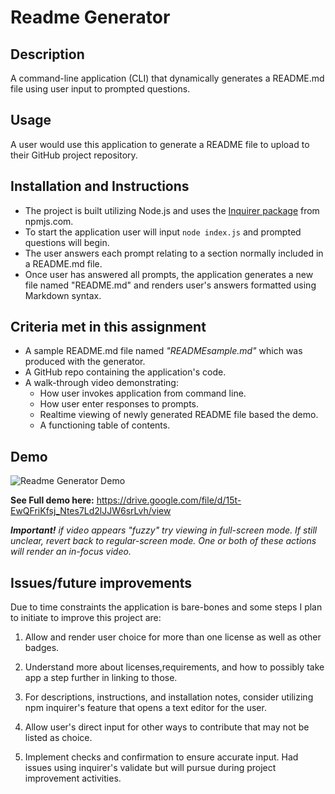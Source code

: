
# Readme Generator

## Description
A command-line application (CLI) that dynamically generates a README.md file using user input to prompted questions.

## Usage
A user would use this application to generate a README file to upload to their GitHub project repository.

## Installation and Instructions
- The project is built utilizing Node.js and uses the [Inquirer package](https://www.npmjs.com/package/inquirer) from npmjs.com.
- To start the application user will input `node index.js` and prompted questions will begin.
- The user answers each prompt relating to a section normally included in a README.md file.
- Once user has answered all prompts, the application generates a new file named "README.md" and renders user's answers formatted using Markdown syntax.

## Criteria met in this assignment
- A sample README.md file named *"READMEsample.md"* which was produced with the generator.
- A GitHub repo containing the application's code.
- A walk-through video demonstrating:
    - How user invokes application from command line.
    - How user enter responses to prompts.
    - Realtime viewing of newly generated README file based the demo.
    - A functioning table of contents.

## Demo
![Readme Generator Demo](assets/project-gif.gif)

**See Full demo here:** https://drive.google.com/file/d/15t-EwQFriKfsj_Ntes7Ld2lJJW6srLvh/view

_**Important!** if video appears "fuzzy" try viewing in full-screen mode. If still unclear, revert back to regular-screen mode. One or both of these actions will render an in-focus video._


## Issues/future improvements
Due to time constraints the application is bare-bones and some steps I plan to initiate to improve this project are:

1. Allow and render user choice for more than one license as well as other badges.

2. Understand more about licenses,requirements, and how to possibly take app a step further in linking to those.

3. For descriptions, instructions, and installation notes, consider utilizing npm inquirer's feature that opens a text editor for the user.

4. Allow user's direct input for other ways to contribute that may not be listed as choice.

5. Implement checks and confirmation to ensure accurate input. Had issues using inquirer's validate but will pursue during project improvement activities.









